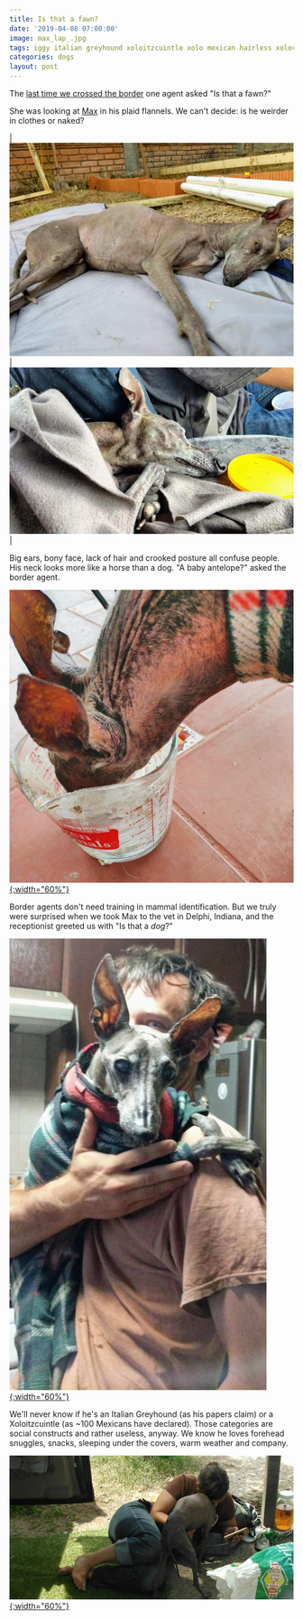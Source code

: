 ```yaml
---
title: Is that a fawn?
date: '2019-04-08 07:00:00'
image: max_lap_.jpg
tags: iggy italian greyhound xoloitzcuintle xolo mexican hairless xolocuintle
categories: dogs
layout: post
---
```


The [last time we crossed the border](http://reverdecer.annalisagross.com/2019/04/04/crossing-the-border-with-pets/) one agent asked "Is that a fawn?"

She was looking at [Max](https://reverdecer.annalisagross.com/2018/09/05/max/) in his plaid flannels. We can't decide: is he weirder in clothes or naked?

| [![](/images/max_napping_.jpg)](/images/max_napping.jpg) | [![](/images/max_middle_.jpg)](/images/max_middle.jpg) |

Big ears, bony face, lack of hair and crooked posture all confuse people. His neck looks more like a horse than a dog. "A baby antelope?" asked the border agent.

[![](/images/max_pancakes_.jpg){:width="60%"}](/images/max_pancakes.jpg)

Border agents don't need training in mammal identification. But we truly were surprised when we took Max to the vet in Delphi, Indiana, and the receptionist greeted us with "Is that a *dog*?"

[![](/images/max_perch_.jpg){:width="60%"}](/images/max_perch.jpg)

We'll never know if he's an Italian Greyhound (as his papers claim) or a Xoloitzcuintle (as ~100 Mexicans have declared). Those categories are social constructs and rather useless, anyway. We know he loves forehead snuggles, snacks, sleeping under the covers, warm weather and company.

[![](/images/max_cuddles_.jpg){:width="60%"}](/images/max_cuddles.jpg)